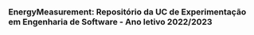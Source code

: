 ### EnergyMeasurement: Repositório da UC de Experimentação em Engenharia de Software - Ano letivo 2022/2023